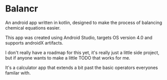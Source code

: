 # Balancr
An android app written in kotlin, designed to make the process of balancing chemical equations easier.

This app was created using Android Studio, targets OS version 4.0 and supports androidX artifacts.

I don't really have a roadmap for this yet, it's really just a little side project, but if anyone wants to make a little TODO that works for me.

It's a calculator app that extends a bit past the basic operators everyones familar with. 
